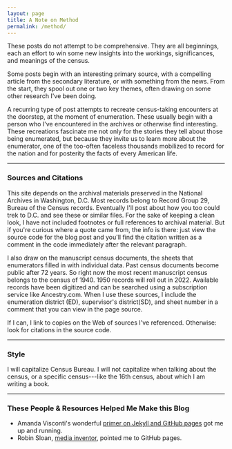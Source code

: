 ```yaml
---
layout: page
title: A Note on Method
permalink: /method/
---
```


These posts do not attempt to be comprehensive. They are all beginnings, each an effort to win some new insights into the workings, significances, and meanings of the census.

Some posts begin with an interesting primary source, with a compelling article from the secondary literature, or with something from the news. From the start, they spool out one or two key themes, often drawing on some other research I've been doing.

A recurring type of post attempts to recreate census-taking encounters at the doorstep, at the moment of enumeration. These usually begin with a person who I've encountered in the archives or otherwise find interesting. These recreations fascinate me not only for the stories they tell about those being enumerated, but because they invite us to learn more about the enumerator, one of the too-often faceless thousands mobilized to record for the nation and for posterity the facts of every American life.

---
### Sources and Citations
This site depends on the archival materials preserved in the National Archives in Washington, D.C. Most records belong to Record Group 29, Bureau of the Census records. Eventually I'll post about how you too could trek to D.C. and see these or similar files. For the sake of keeping a clean look, I have not included footnotes or full references to archival material. But if you're curious where a quote came from, the info is there: just view the source code for the blog post and you'll find the citation written as a comment in the code immediately after the relevant paragraph.

I also draw on the manuscript census documents, the sheets that enumerators filled in with individual data. Past census documents become public after 72 years. So right now the most recent manuscript census belongs to the census of 1940. 1950 records will roll out in 2022. Available records have been digitized and can be searched using a subscription service like Ancestry.com. When I use these sources, I include the enumeration district (ED), supervisor's district(SD), and sheet number in a comment that you can view in the page source.

If I can, I link to copies on the Web of sources I've referenced. Otherwise: look for citations in the source code.

---
### Style
I will capitalize Census Bureau.
I will not capitalize when talking about the census, or a specific census---like the 16th census, about which I am writing a book.

---

### These People & Resources Helped Me Make this Blog
* Amanda Visconti's wonderful [primer on Jekyll and GitHub pages](https://programminghistorian.org/lessons/building-static-sites-with-jekyll-github-pages) got me up and running.
* Robin Sloan, [media inventor](https://www.robinsloan.com), pointed me to GitHub pages.
